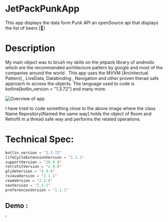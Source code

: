 # JetPackPunkApp



This app displays the data form Punk API an openSource api that displays the list of beers [:beers:]



# Description



My main object was to brush my skills on the jetpack library of androidx which are the recommended architecture pattern by google and most of the companies around the world . This app uses the MVVM [Architectual Pattern] , LiveData, Databinding , Navigation and other proven therad safe approach to access the objects. The language used to code is kotline[kotlin_version = "1.3.72"] and many more.



![Overview of app](https://developer.android.com/topic/libraries/architecture/images/final-architecture.png)





I have tried to code something close to the above image where the class Name Repository[Named the same way] holds the object of Room and Retrofit in a thread safe way and performs the related operations.



# Technical Spec:



```Kotlin
kotlin_version = "1.3.72"
lifeCycleExtensionVersion = '1.1.1'
supportVersion = '28.0.0'
retrofitVersion = '2.9.0'
glideVersion = '4.9.0'
rxJavaVersion = '2.1.1'
roomVersion = '2.2.6'
navVersion = '2.3.5'
preferencesVersion = '1.1.1'
```





## Demo :



<img src="https://user-images.githubusercontent.com/18009630/116792737-d347af80-aac2-11eb-954b-bb2fc97adffd.gif" style="zoom:33%;" />
